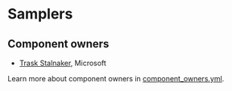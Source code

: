 # Samplers

## Component owners

- [Trask Stalnaker](https://github.com/trask), Microsoft

Learn more about component owners in [component_owners.yml](../.github/component_owners.yml).
